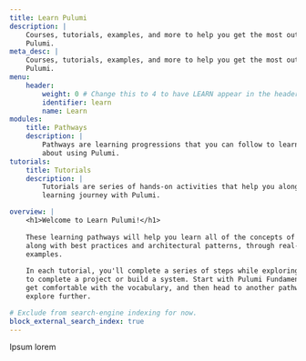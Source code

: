 ```yaml
---
title: Learn Pulumi
description: |
    Courses, tutorials, examples, and more to help you get the most out of
    Pulumi.
meta_desc: |
    Courses, tutorials, examples, and more to help you get the most out of
    Pulumi.
menu:
    header:
        weight: 0 # Change this to 4 to have LEARN appear in the header bar.
        identifier: learn
        name: Learn
modules:
    title: Pathways
    description: |
        Pathways are learning progressions that you can follow to learn more
        about using Pulumi.
tutorials:
    title: Tutorials
    description: |
        Tutorials are series of hands-on activities that help you along your
        learning journey with Pulumi.

overview: |
    <h1>Welcome to Learn Pulumi!</h1>
    
    These learning pathways will help you learn all of the concepts of Pulumi,
    along with best practices and architectural patterns, through real-life
    examples.
    
    In each tutorial, you'll complete a series of steps while exploring Pulumi
    to complete a project or build a system. Start with Pulumi Fundamentals to
    get comfortable with the vocabulary, and then head to another pathway to
    explore further.

# Exclude from search-engine indexing for now.
block_external_search_index: true
---
```


Ipsum lorem
